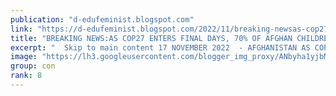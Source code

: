 ```yaml
---
publication: "d-edufeminist.blogspot.com"
link: "https://d-edufeminist.blogspot.com/2022/11/breaking-newsas-cop27-enters-final-days.html"
title: "BREAKING NEWS:AS COP27 ENTERS FINAL DAYS, 70% OF AFGHAN CHILDREN THREATENED BY EXTREME WEATHER EVENTS AS DROUGHT PREDICTED TO STRETCH INTO 2023 – SAVE THE CHILDREN"
excerpt: "  Skip to main content 17 NOVEMBER 2022  - AFGHANISTAN AS COP27 ENTERS FINAL DAYS, 70% OF AFGHAN CHILDREN THREATENED BY EXTREME WEATHER EVEN..."
image: "https://lh3.googleusercontent.com/blogger_img_proxy/ANbyha1yjbMnuhcvd3wnfm-K2Vv4oyVfYqghvl_Rf2ONA4HTgMjc6ryKopxLxqjLlQ9z_XOlDfsPXcOeG92gWZVhBSvdvdyM_NlNpigD6TEIoGqk4DFrj6RCT66GwyRXrHdfhtUjyrklOz3MIkZSbafv0QqW=w1200-h630-p-k-no-nu"
group: con
rank: 8
---
```

